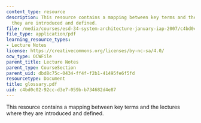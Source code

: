 ```yaml
---
content_type: resource
description: This resource contains a mapping between key terms and the lectures where
  they are introduced and defined.
file: /media/courses/esd-34-system-architecture-january-iap-2007/c4bd0c0292ccd3e7059bb734682d4e87_glossary.pdf
file_type: application/pdf
learning_resource_types:
- Lecture Notes
license: https://creativecommons.org/licenses/by-nc-sa/4.0/
ocw_type: OCWFile
parent_title: Lecture Notes
parent_type: CourseSection
parent_uid: dbd8c75c-0434-ff4f-f2b1-41495fe6f5fd
resourcetype: Document
title: glossary.pdf
uid: c4bd0c02-92cc-d3e7-059b-b734682d4e87
---
```

This resource contains a mapping between key terms and the lectures where they are introduced and defined.